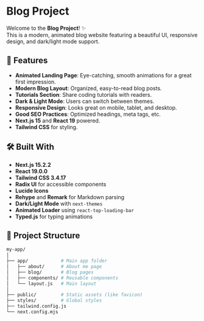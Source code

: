 # Blog Project

Welcome to the **Blog Project**! ✨  
This is a modern, animated blog website featuring a beautiful UI, responsive design, and dark/light mode support.

## 🚀 Features

- **Animated Landing Page**: Eye-catching, smooth animations for a great first impression.
- **Modern Blog Layout**: Organized, easy-to-read blog posts.
- **Tutorials Section**: Share coding tutorials with readers.
- **Dark & Light Mode**: Users can switch between themes.
- **Responsive Design**: Looks great on mobile, tablet, and desktop.
- **Good SEO Practices**: Optimized headings, meta tags, etc.
- **Next.js 15** and **React 19** powered.
- **Tailwind CSS** for styling.

## 🛠️ Built With

- **Next.js 15.2.2**
- **React 19.0.0**
- **Tailwind CSS 3.4.17**
- **Radix UI** for accessible components
- **Lucide Icons**
- **Rehype** and **Remark** for Markdown parsing
- **Dark/Light Mode** with `next-themes`
- **Animated Loader** using `react-top-loading-bar`
- **Typed.js** for typing animations

## 📂 Project Structure

```bash
my-app/
│
├── app/            # Main app folder
│   ├── about/      # About me page
│   ├── blog/       # Blog pages
│   ├── components/ # Reusable components
│   └── layout.js   # Main layout
│
├── public/         # Static assets (like favicon)
├── styles/         # Global styles
├── tailwind.config.js
└── next.config.mjs
